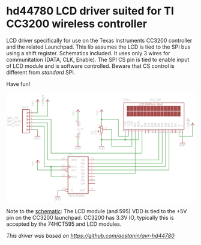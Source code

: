 # hd44780 LCD driver suited for TI CC3200 wireless controller

LCD driver specifically for use on the Texas Instruments CC3200 controller and the related Launchpad. This lib assumes the LCD is tied to the SPI bus using a shift register. Schematics included.
It uses only 3 wires for communitation (DATA, CLK, Enable). The SPI CS pin is tied to enable input of LCD module and is software controlled. Beware that CS control is different from _standard_ SPI.

Have fun!


![schematic](https://raw.githubusercontent.com/eflukx/CC3200-hd44780-lcd/master/SPI_HD44780.png)

Note to the [schematic](https://raw.githubusercontent.com/eflukx/CC3200-hd44780-lcd/master/SPI_HD44780.png): The LCD module (and 595) VDD is tied to the +5V pin on the CC3200 launchpad. CC3200 has 3.3V IO, typically this is accepted by the 74HCT595 and LCD modules.

_This driver was based on https://github.com/aostanin/avr-hd44780_
